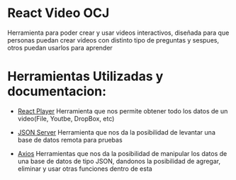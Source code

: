 # React Video OCJ 
Herramienta para poder crear y usar videos interactivos, diseñada para que personas puedan crear videos con distinto tipo de preguntas y sespues, otros puedan usarlos para aprender

# Herramientas Utilizadas y documentacion:

- [React Player](https://www.npmjs.com/package/react-player)
  Herramienta que nos permite obtener todo los datos de un video(File, Youtbe, DropBox, etc)

- [JSON Server](https://www.npmjs.com/package/json-server)
  Herramienta que nos da la posibilidad de levantar una base de datos remota para pruebas

- [Axios](https://www.npmjs.com/package/axios)
  Herramientas que nos da la posibilidad de manipular los datos de una base de datos de tipo JSON, dandonos la posibilidad de agregar, eliminar y usar otras funciones dentro de esta
